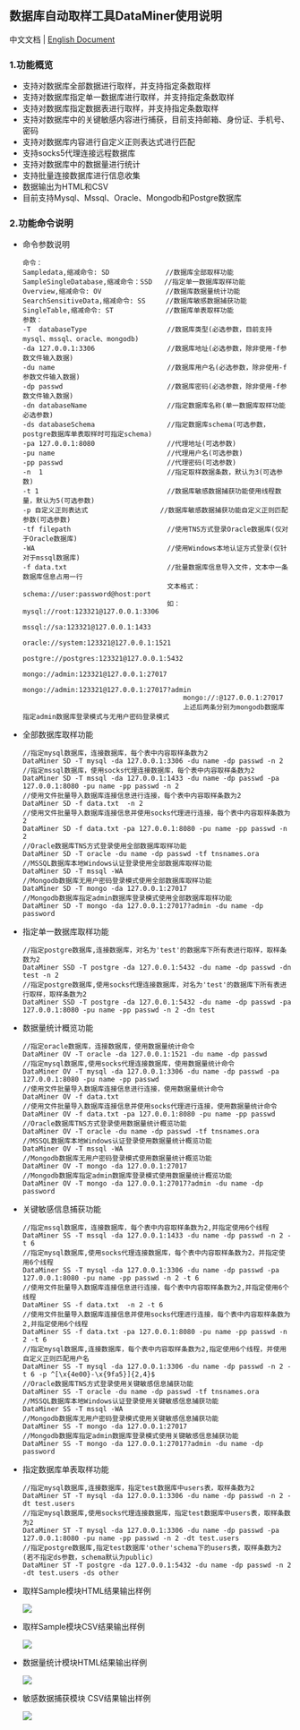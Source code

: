 ## 数据库自动取样工具DataMiner使用说明

中文文档 | [English Document](https://github.com/wjlab/DataMiner/blob/master/README.md)

### 1.功能概览

- 支持对数据库全部数据进行取样，并支持指定条数取样
- 支持对数据库指定单一数据库进行取样，并支持指定条数取样
- 支持对数据库指定数据表进行取样，并支持指定条数取样
- 支持对数据库中的关键敏感内容进行捕获，目前支持邮箱、身份证、手机号、密码
- 支持对数据库内容进行自定义正则表达式进行匹配
- 支持socks5代理连接远程数据库
- 支持对数据库中的数据量进行统计
- 支持批量连接数据库进行信息收集
- 数据输出为HTML和CSV
- 目前支持Mysql、Mssql、Oracle、Mongodb和Postgre数据库

### 2.功能命令说明

- 命令参数说明

  ```
  命令：
  Sampledata,缩减命令: SD              //数据库全部取样功能
  SampleSingleDatabase,缩减命令：SSD   //指定单一数据库取样功能
  Overview,缩减命令: OV                //数据库数据量统计功能
  SearchSensitiveData,缩减命令: SS     //数据库敏感数据捕获功能
  SingleTable,缩减命令: ST             //数据库单表取样功能
  参数：
  -T  databaseType                    //数据库类型(必选参数，目前支持 mysql、mssql、oracle、mongodb)
  -da 127.0.0.1:3306                  //数据库地址(必选参数，除非使用-f参数文件输入数据)
  -du name                            //数据库用户名(必选参数，除非使用-f参数文件输入数据)
  -dp passwd                          //数据库密码(必选参数，除非使用-f参数文件输入数据)
  -dn databaseName                    //指定数据库名称(单一数据库取样功能必选参数)
  -ds databaseSchema                  //指定数据库schema(可选参数，postgre数据库单表取样时可指定schema)
  -pa 127.0.0.1:8080                  //代理地址(可选参数)
  -pu name                            //代理用户名(可选参数)
  -pp passwd                          //代理密码(可选参数)
  -n  1                               //指定取样数据条数，默认为3(可选参数)
  -t 1                                //数据库敏感数据捕获功能使用线程数量，默认为5(可选参数)
  -p 自定义正则表达式                  //数据库敏感数据捕获功能自定义正则匹配参数(可选参数)
  -tf filepath                        //使用TNS方式登录Oracle数据库(仅对于Oracle数据库)
  -WA                                 //使用Windows本地认证方式登录(仅针对于mssql数据库)
  -f data.txt                         //批量数据库信息导入文件，文本中一条数据库信息占用一行
                                      文本格式：schema://user:password@host:port 
                                      如：mysql://root:123321@127.0.0.1:3306
                                          mssql://sa:123321@127.0.0.1:1433
                                          oracle://system:123321@127.0.0.1:1521
                                          postgre://postgres:123321@127.0.0.1:5432
                                          mongo://admin:123321@127.0.0.1:27017
                                          mongo://admin:123321@127.0.0.1:27017?admin
                                          mongo://:@127.0.0.1:27017
                                          上述后两条分别为mongodb数据库 指定admin数据库登录模式与无用户密码登录模式
  ```

- 全部数据库取样功能

  ```
  //指定mysql数据库，连接数据库，每个表中内容取样条数为2
  DataMiner SD -T mysql -da 127.0.0.1:3306 -du name -dp passwd -n 2
  //指定mssql数据库，使用socks代理连接数据库，每个表中内容取样条数为2
  DataMiner SD -T mssql -da 127.0.0.1:1433 -du name -dp passwd -pa 127.0.0.1:8080 -pu name -pp passwd -n 2
  //使用文件批量导入数据库连接信息进行连接，每个表中内容取样条数为2
  DataMiner SD -f data.txt  -n 2
  //使用文件批量导入数据库连接信息并使用socks代理进行连接，每个表中内容取样条数为2
  DataMiner SD -f data.txt -pa 127.0.0.1:8080 -pu name -pp passwd -n 2
  //Oracle数据库TNS方式登录使用全部数据库取样功能
  DataMiner SD -T oracle -du name -dp passwd -tf tnsnames.ora
  //MSSQL数据库本地Windows认证登录使用全部数据库取样功能
  DataMiner SD -T mssql -WA
  //Mongodb数据库无用户密码登录模式使用全部数据库取样功能
  DataMiner SD -T mongo -da 127.0.0.1:27017
  //Mongodb数据库指定admin数据库登录模式使用全部数据库取样功能
  DataMiner SD -T mongo -da 127.0.0.1:27017?admin -du name -dp password
  ```

- 指定单一数据库取样功能

  ```
  //指定postgre数据库,连接数据库，对名为'test'的数据库下所有表进行取样，取样条数为2
  DataMiner SSD -T postgre -da 127.0.0.1:5432 -du name -dp passwd -dn test -n 2
  //指定postgre数据库,使用socks代理连接数据库，对名为'test'的数据库下所有表进行取样，取样条数为2
  DataMiner SSD -T postgre -da 127.0.0.1:5432 -du name -dp passwd -pa 127.0.0.1:8080 -pu name -pp passwd -n 2 -dn test
  ```
  
- 数据量统计概览功能

  ```
  //指定oracle数据库，连接数据库，使用数据量统计命令
  DataMiner OV -T oracle -da 127.0.0.1:1521 -du name -dp passwd
  //指定mysql数据库,使用socks代理连接数据库，使用数据量统计命令
  DataMiner OV -T mysql -da 127.0.0.1:3306 -du name -dp passwd -pa 127.0.0.1:8080 -pu name -pp passwd
  //使用文件批量导入数据库连接信息进行连接，使用数据量统计命令
  DataMiner OV -f data.txt
  //使用文件批量导入数据库连接信息并使用socks代理进行连接，使用数据量统计命令
  DataMiner OV -f data.txt -pa 127.0.0.1:8080 -pu name -pp passwd
  //Oracle数据库TNS方式登录使用数据量统计概览功能
  DataMiner OV -T oracle -du name -dp passwd -tf tnsnames.ora
  //MSSQL数据库本地Windows认证登录使用数据量统计概览功能
  DataMiner OV -T mssql -WA
  //Mongodb数据库无用户密码登录模式使用数据量统计概览功能
  DataMiner OV -T mongo -da 127.0.0.1:27017
  //Mongodb数据库指定admin数据库登录模式使用数据量统计概览功能
  DataMiner OV -T mongo -da 127.0.0.1:27017?admin -du name -dp password
  ```

- 关键敏感信息捕获功能

  ```
  //指定mssql数据库，连接数据库，每个表中内容取样条数为2,并指定使用6个线程
  DataMiner SS -T mssql -da 127.0.0.1:1433 -du name -dp passwd -n 2 -t 6
  //指定mysql数据库,使用socks代理连接数据库，每个表中内容取样条数为2，并指定使用6个线程
  DataMiner SS -T mysql -da 127.0.0.1:3306 -du name -dp passwd -pa 127.0.0.1:8080 -pu name -pp passwd -n 2 -t 6
  //使用文件批量导入数据库连接信息进行连接，每个表中内容取样条数为2,并指定使用6个线程
  DataMiner SS -f data.txt  -n 2 -t 6
  //使用文件批量导入数据库连接信息并使用socks代理进行连接，每个表中内容取样条数为2,并指定使用6个线程
  DataMiner SS -f data.txt -pa 127.0.0.1:8080 -pu name -pp passwd -n 2 -t 6
  //指定mysql数据库,连接数据库，每个表中内容取样条数为2,指定使用6个线程，并使用自定义正则匹配用户名
  DataMiner SS -T mysql -da 127.0.0.1:3306 -du name -dp passwd -n 2 -t 6 -p ^[\x{4e00}-\x{9fa5}]{2,4}$
  //Oracle数据库TNS方式登录使用关键敏感信息捕获功能
  DataMiner SS -T oracle -du name -dp passwd -tf tnsnames.ora
  //MSSQL数据库本地Windows认证登录使用关键敏感信息捕获功能
  DataMiner SS -T mssql -WA
  //Mongodb数据库无用户密码登录模式使用关键敏感信息捕获功能
  DataMiner SS -T mongo -da 127.0.0.1:27017
  //Mongodb数据库指定admin数据库登录模式使用关键敏感信息捕获功能
  DataMiner SS -T mongo -da 127.0.0.1:27017?admin -du name -dp password
  ```


- 指定数据库单表取样功能

  ```
  //指定mysql数据库,连接数据库，指定test数据库中users表，取样条数为2
  DataMiner ST -T mysql -da 127.0.0.1:3306 -du name -dp passwd -n 2 -dt test.users
  //指定mysql数据库,使用socks代理连接数据库，指定test数据库中users表，取样条数为2
  DataMiner ST -T mysql -da 127.0.0.1:3306 -du name -dp passwd -pa 127.0.0.1:8080 -pu name -pp passwd -n 2 -dt test.users
  //指定postgre数据库,指定test数据库'other'schema下的users表，取样条数为2 (若不指定ds参数，schema默认为public)
  DataMiner ST -T postgre -da 127.0.0.1:5432 -du name -dp passwd -n 2 -dt test.users -ds other
  ```

- 取样Sample模块HTML结果输出样例

  ![](https://github.com/wjlab/DataMiner/blob/master/image/HtmlOutput.png)

- 取样Sample模块CSV结果输出样例

  ![](https://github.com/wjlab/DataMiner/blob/master/image/CsvOutput.png)

- 数据量统计模块HTML结果输出样例

  ![](https://github.com/wjlab/DataMiner/blob/master/image/Overview.png)

- 敏感数据捕获模块 CSV结果输出样例

  ![](https://github.com/wjlab/DataMiner/blob/master/image/Secret.png)

